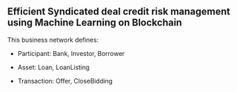 ## Efficient Syndicated deal credit risk management using Machine Learning on Blockchain

This business network defines:

* Participant: Bank, Investor, Borrower

* Asset: Loan, LoanListing

* Transaction: Offer, CloseBidding


